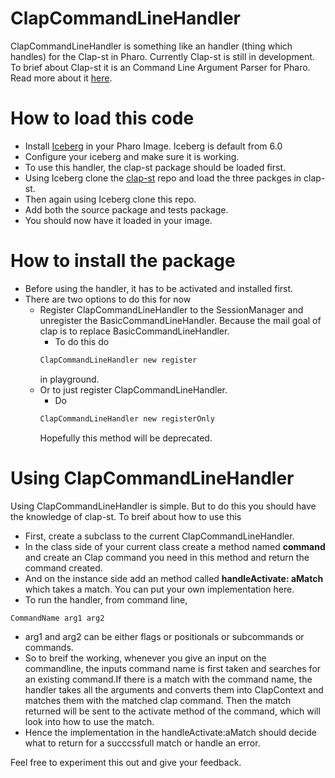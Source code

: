 # ClapCommandLineHandler

ClapCommandLineHandler is something like an handler (thing which handles) for the Clap-st in Pharo. Currently Clap-st is still in development. To brief about Clap-st it is an Command Line Argument Parser for Pharo. Read more about it [here](https://github.com/cdlm/clap-st/). 

# How to load this code
  - Install [Iceberg](https://github.com/pharo-vcs/iceberg) in your Pharo Image. Iceberg is default from 6.0
  - Configure your iceberg and make sure it is working.
  - To use this handler, the clap-st package should be loaded first.
  - Using Iceberg clone the [clap-st](https://github.com/cdlm/clap-st/) repo and load the three packges in clap-st.
  - Then again using Iceberg clone this repo. 
  - Add both the source package and tests package.
  - You should now have it loaded in your image.

# How to install the package
 - Before using the handler, it has to be activated and installed first.
 - There are two options to do this for now
    -   Register ClapCommandLineHandler to the SessionManager and unregister the BasicCommandLineHandler. Because the mail goal of clap is to replace BasicCommandLineHandler.
         - To do this do 
         ```sh 
         ClapCommandLineHandler new register
          ```
          in playground.
    -   Or to just register ClapCommandLineHandler.
        - Do
        ```sh
        ClapCommandLineHandler new registerOnly
        ```
        Hopefully this method will be deprecated.
# Using ClapCommandLineHandler
Using ClapCommandLineHandler is simple. But to do this you should have the knowledge of clap-st. To breif about how to use this
- First, create a subclass to the current ClapCommandLineHandler.
- In the class side of your current class create a method named **command** and create an Clap command you need in this method and return the command created.
- And on the instance side add an method called **handleActivate: aMatch** which takes a match. You can put your own implementation here.
- To run the handler, from command line, 
```
CommandName arg1 arg2
```
- arg1 and arg2 can be either flags or positionals or subcommands or commands.
- So to breif the working, whenever you give an input on the commandline, the inputs command name is first taken and searches for an existing command.If there is a match with the command name, the handler takes all the arguments and converts them into ClapContext and matches them with the matched clap command. Then the match returned will be sent to the activate method of the command, which will look into how to use the match.
- Hence the implementation in the handleActivate:aMatch should decide what to return for a succcssfull match or handle an error.
    
Feel free to experiment this out and give your feedback.
